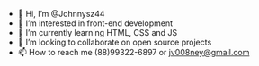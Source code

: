 - 👋 Hi, I’m @Johnnysz44
- 👀 I’m interested in front-end development
- 🌱 I’m currently learning HTML, CSS and JS
- 💞️ I’m looking to collaborate on open source projects
- 📫 How to reach me (88)99322-6897 or jv008ney@gmail.com

